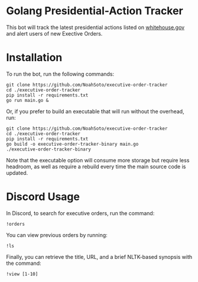 # Golang Presidential-Action Tracker

This bot will track the latest presidential actions listed on [whitehouse.gov](https://www.whitehouse.gov/) and alert users of new Exective Orders.

# Installation

To run the bot, run the following commands:

```
git clone https://github.com/NoahSoto/executive-order-tracker
cd ./executive-order-tracker
pip install -r requirements.txt
go run main.go &
```

Or, if you prefer to build an executable that will run without the overhead, run:

```
git clone https://github.com/NoahSoto/executive-order-tracker
cd ./executive-order-tracker
pip install -r requirements.txt
go build -o executive-order-tracker-binary main.go
./executive-order-tracker-binary
```

Note that the executable option will consume more storage but require less headroom, as well as require a rebuild every time the main source code is updated.

# Discord Usage

In Discord, to search for executive orders, run the command:

```
!orders
```

You can view previous orders by running: 

```
!ls
```

Finally, you can retrieve the title, URL, and a brief NLTK-based synopsis with the command:

```
!view [1-10]
```

